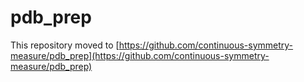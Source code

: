 # pdb_prep
This repository moved to [https://github.com/continuous-symmetry-measure/pdb_prep](https://github.com/continuous-symmetry-measure/pdb_prep)
